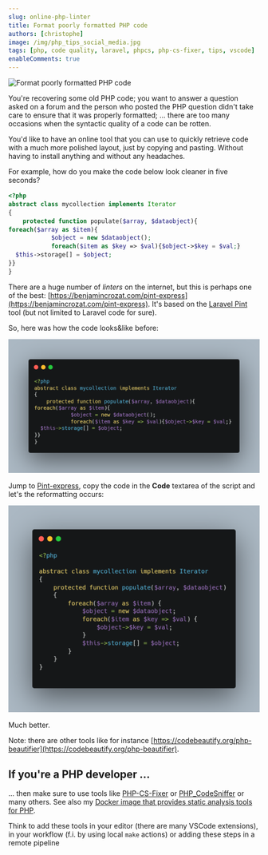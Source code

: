 ```yaml
---
slug: online-php-linter
title: Format poorly formatted PHP code
authors: [christophe]
image: /img/php_tips_social_media.jpg
tags: [php, code quality, laravel, phpcs, php-cs-fixer, tips, vscode]
enableComments: true
---
```

![Format poorly formatted PHP code](/img/php_tips_banner.jpg)

You're recovering some old PHP code; you want to answer a question asked on a forum and the person who posted the PHP question didn't take care to ensure that it was properly formatted; ... there are too many occasions when the syntactic quality of a code can be rotten.

You'd like to have an online tool that you can use to quickly retrieve code with a much more polished layout, just by copying and pasting. Without having to install anything and without any headaches.

For example, how do you make the code below look cleaner in five seconds?

<Snippets filename="my_collection.php">

```php
<?php
abstract class mycollection implements Iterator
{
    protected function populate($array, $dataobject){
foreach($array as $item){
            $object = new $dataobject();
            foreach($item as $key => $val){$object->$key = $val;}
  $this->storage[] = $object;
}}
}
```

</Snippets>

<!-- truncate -->

There are a huge number of *linters* on the internet, but this is perhaps one of the best:  [https://benjamincrozat.com/pint-express](https://benjamincrozat.com/pint-express). It's based on the [Laravel Pint](https://laravel.com/docs/11.x/pint) tool (but not limited to Laravel code for sure).

So, here was how the code looks&like before:

![Correctly formatted PHP code](./images/before.png)

Jump to [Pint-express](https://benjamincrozat.com/pint-express), copy the code in the **Code** textarea of the script and let's the reformatting occurs:

![Correctly formatted PHP code](./images/after.png)

Much better.

Note: there are other tools like for instance [https://codebeautify.org/php-beautifier](https://codebeautify.org/php-beautifier).

## If you're a PHP developer ...

... then make sure to use tools like [PHP-CS-Fixer](https://github.com/PHP-CS-Fixer/PHP-CS-Fixer) or [PHP_CodeSniffer](https://github.com/squizlabs/PHP_CodeSniffer) or many others. See also my [Docker image that provides static analysis tools for PHP](/blog/php-jakzal-phpqa).

Think to add these tools in your editor (there are many VSCode extensions), in your workflow (f.i. by using local `make` actions) or adding these steps in a remote pipeline
